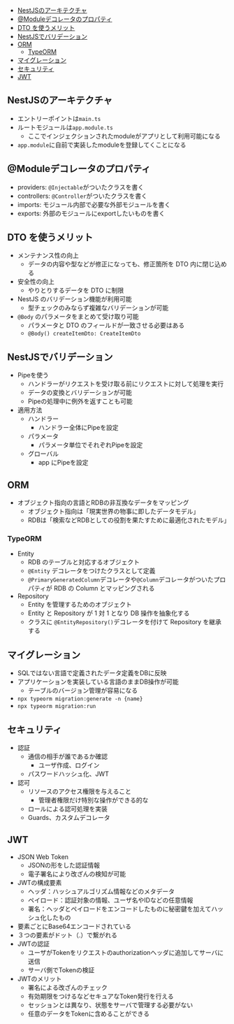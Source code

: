 - [NestJSのアーキテクチャ](#nestjsのアーキテクチャ)
- [@Moduleデコレータのプロパティ](#moduleデコレータのプロパティ)
- [DTO を使うメリット](#dto-を使うメリット)
- [NestJSでバリデーション](#nestjsでバリデーション)
- [ORM](#orm)
  - [TypeORM](#typeorm)
- [マイグレーション](#マイグレーション)
- [セキュリティ](#セキュリティ)
- [JWT](#jwt)

## NestJSのアーキテクチャ
- エントリーポイントは`main.ts`
- ルートモジュールは`app.module.ts`
  - ここでインジェクションされたmoduleがアプリとして利用可能になる
- `app.module`に自前で実装したmoduleを登録してくことになる

## @Moduleデコレータのプロパティ
- providers: `@Injectable`がついたクラスを書く
- controllers: `@Controller`がついたクラスを書く
- imports: モジュール内部で必要な外部モジュールを書く
- exports: 外部のモジュールにexportしたいものを書く

## DTO を使うメリット
- メンテナンス性の向上
  - データの内容や型などが修正になっても、修正箇所を DTO 内に閉じ込める
- 安全性の向上
  - やりとりするデータを DTO に制限
- NestJS のバリデーション機能が利用可能
  - 型チェックのみならず複雑なバリデーションが可能
- `@Body` のパラメータをまとめて受け取り可能
  - パラメータと DTO のフィールドが一致させる必要はある
  - `@Body() createItemDto: CreateItemDto`

## NestJSでバリデーション
- Pipeを使う
  - ハンドラーがリクエストを受け取る前にリクエストに対して処理を実行
  - データの変換とバリデーションが可能
  - Pipeの処理中に例外を返すことも可能
- 適用方法
  - ハンドラー
    - ハンドラー全体にPipeを設定
  - パラメータ
    - パラメータ単位でそれぞれPipeを設定
  - グローバル
    - app にPipeを設定

## ORM
- オブジェクト指向の言語とRDBの非互換なデータをマッピング
  - オブジェクト指向は「現実世界の物事に即したデータモデル」
  - RDBは「検索などRDBとしての役割を果たすために最適化されたモデル」

### TypeORM
- Entity
  - RDB のテーブルと対応するオブジェクト
  - `@Entity` デコレータをつけたクラスとして定義
  - `@PrimaryGeneratedColumn`デコレータや`@Column`デコレータがついたプロパティが RDB の Column とマッピングされる
- Repository
  - Entity を管理するためのオブジェクト
  - Entity と Repository が 1 対 1 となり DB 操作を抽象化する
  - クラスに `@EntityRepository()`デコレータを付けて Repository を継承する

## マイグレーション
- SQLではない言語で定義されたデータ定義をDBに反映
- アプリケーションを実装している言語のままDB操作が可能
  - テーブルのバージョン管理が容易になる
- `npx typeorm migration:generate -n {name}`
- `npx typeorm migration:run`

## セキュリティ
- 認証
  - 通信の相手が誰であるか確認
    - ユーザ作成、ログイン
  - パスワードハッシュ化、JWT
- 認可
  - リソースのアクセス権限を与えること
    - 管理者権限だけ特別な操作ができる的な
  - ロールによる認可処理を実装
  - Guards、カスタムデコレータ

## JWT
- JSON Web Token
  - JSONの形をした認証情報
  - 電子署名により改ざんの検知が可能
- JWTの構成要素
  - ヘッダ：ハッシュアルゴリズム情報などのメタデータ
  - ペイロード：認証対象の情報、ユーザ名やIDなどの任意情報
  - 署名：ヘッダとペイロードをエンコードしたものに秘密鍵を加えてハッシュ化したもの
- 要素ごとにBase64エンコードされている
- ３つの要素がドット（.）で繋がれる
- JWTの認証
  - ユーザがTokenをリクエストのauthorizationヘッダに追加してサーバに送信
  - サーバ側でTokenの検証
- JWTのメリット
  - 署名による改ざんのチェック
  - 有効期限をつけるなどセキュアなToken発行を行える
  - セッションとは異なり、状態をサーバで管理する必要がない
  - 任意のデータをTokenに含めることができる